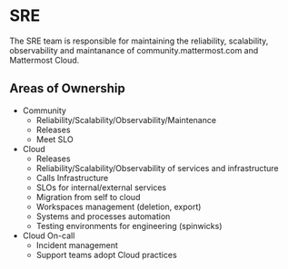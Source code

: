 # SRE

The SRE team is responsible for maintaining the reliability, scalability, observability and maintanance of community.mattermost.com and Mattermost Cloud.

## Areas of Ownership

- Community
  - Reliability/Scalability/Observability/Maintenance
  - Releases
  - Meet SLO
- Cloud
  - Releases
  - Reliability/Scalability/Observability of services and infrastructure
  - Calls Infrastructure
  - SLOs for internal/external services
  - Migration from self to cloud
  - Workspaces management (deletion, export)
  - Systems and processes automation
  - Testing environments for engineering (spinwicks)
- Cloud On-call
  - Incident management
  - Support teams adopt Cloud practices
